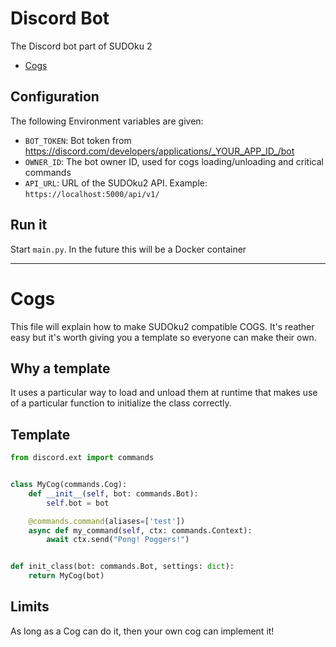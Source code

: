 # Discord Bot

The Discord bot part of SUDOku 2

- [Cogs](#cogs)

## Configuration

The following Environment variables are given:

- `BOT_TOKEN`: Bot token from https://discord.com/developers/applications/_YOUR_APP_ID_/bot
- `OWNER_ID`: The bot owner ID, used for cogs loading/unloading and critical commands
- `API_URL`: URL of the SUDOku2 API. Example: `https://localhost:5000/api/v1/`

## Run it

Start `main.py`. In the future this will be a Docker container

---

# Cogs

This file will explain how to make SUDOku2 compatible COGS. It's reather easy but it's worth giving you a template so
everyone can make their own.

## Why a template

It uses a particular way to load and unload them at runtime that makes use of a particular function to initialize the
class correctly.

## Template

```python
from discord.ext import commands


class MyCog(commands.Cog):
    def __init__(self, bot: commands.Bot):
        self.bot = bot

    @commands.command(aliases=['test'])
    async def my_command(self, ctx: commands.Context):
        await ctx.send("Pong! Poggers!")


def init_class(bot: commands.Bot, settings: dict):
    return MyCog(bot)
```

## Limits

As long as a Cog can do it, then your own cog can implement it!

